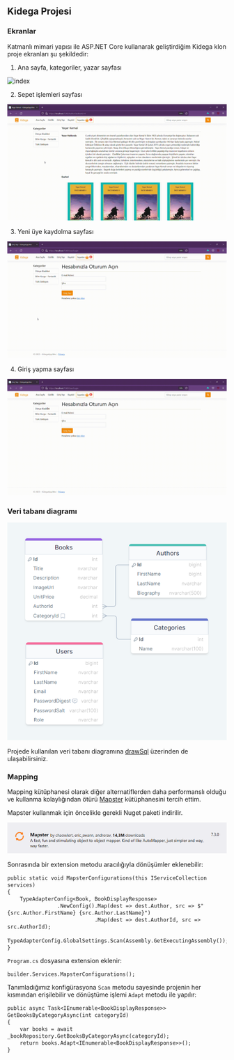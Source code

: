 ## Kidega Projesi

### Ekranlar

Katmanlı mimari yapısı ile ASP.NET Core kullanarak geliştirdiğim Kidega klon proje ekranları şu şekildedir:

1. Ana sayfa, kategoriler, yazar sayfası

![index](https://github.com/snnehir/turkcellGY3/blob/main/GradedHomeworks/Homework2/images/kidega-app/index.gif)


2. Sepet işlemleri sayfası

![cart](https://github.com/snnehir/turkcellGY3/blob/main/GradedHomeworks/Homework2/images/kidega-app/cart.gif)


3. Yeni üye kaydolma sayfası

![cart](https://github.com/snnehir/turkcellGY3/blob/main/GradedHomeworks/Homework2/images/kidega-app/signup.gif)


4. Giriş yapma sayfası

![cart](https://github.com/snnehir/turkcellGY3/blob/main/GradedHomeworks/Homework2/images/kidega-app/login.gif)


### Veri tabanı diagramı

![cart](https://github.com/snnehir/turkcellGY3/blob/main/GradedHomeworks/Homework2/images/kidega-app/db-diagram.png) 

Projede kullanılan veri tabanı diagramına [drawSql](https://drawsql.app/teams/me-438/diagrams/kidega-clone) üzerinden de ulaşabilirsiniz.


### Mapping

Mapping kütüphanesi olarak diğer alternatiflerden daha performanslı olduğu ve kullanma kolaylığından ötürü [Mapster](https://github.com/MapsterMapper/Mapster) kütüphanesini tercih ettim.

Mapster kullanmak için öncelikle gerekli Nuget paketi indirilir.

![mapster](https://github.com/snnehir/turkcellGY3/blob/main/GradedHomeworks/Homework2/images/kidega-app/mapster.png)

Sonrasında bir extension metodu aracılığıyla dönüşümler eklenebilir:

```
public static void MapsterConfigurations(this IServiceCollection services)
{
    TypeAdapterConfig<Book, BookDisplayResponse>
                .NewConfig().Map(dest => dest.Author, src => $"{src.Author.FirstName} {src.Author.LastName}")
                            .Map(dest => dest.AuthorId, src => src.AuthorId);
    TypeAdapterConfig.GlobalSettings.Scan(Assembly.GetExecutingAssembly());
}
```

`Program.cs` dosyasına extension eklenir:

``` 
builder.Services.MapsterConfigurations(); 
```


Tanımladığımız konfigürasyona `Scan` metodu sayesinde projenin her kısmından erişilebilir ve dönüştüme işlemi `Adapt` metodu ile yapılır:

```
public async Task<IEnumerable<BookDisplayResponse>> GetBooksByCategoryAsync(int categoryId)
{
    var books = await _bookRepository.GetBooksByCategoryAsync(categoryId);
    return books.Adapt<IEnumerable<BookDisplayResponse>>();
}
```
